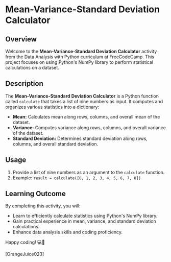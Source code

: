 # Mean-Variance-Standard Deviation Calculator

## Overview

Welcome to the **Mean-Variance-Standard Deviation Calculator** activity from the Data Analysis with Python curriculum at FreeCodeCamp. This project focuses on using Python's NumPy library to perform statistical calculations on a dataset.

## Description

The **Mean-Variance-Standard Deviation Calculator** is a Python function called `calculate` that takes a list of nine numbers as input. It computes and organizes various statistics into a dictionary:

- **Mean:** Calculates mean along rows, columns, and overall mean of the dataset.
- **Variance:** Computes variance along rows, columns, and overall variance of the dataset.
- **Standard Deviation:** Determines standard deviation along rows, columns, and overall standard deviation.

## Usage

1. Provide a list of nine numbers as an argument to the `calculate` function.
2. Example: `result = calculate([0, 1, 2, 3, 4, 5, 6, 7, 8])`

## Learning Outcome

By completing this activity, you will:

- Learn to efficiently calculate statistics using Python's NumPy library.
- Gain practical experience in mean, variance, and standard deviation calculations.
- Enhance data analysis skills and coding proficiency.

Happy coding! 💻🚀

\[OrangeJuice023\]
